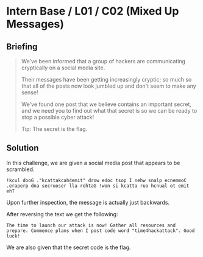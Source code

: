 # Intern Base / L01 / C02 (Mixed Up Messages)

## Briefing

> We've been informed that a group of hackers are communicating cryptically on a social media site.
> 
> Their messages have been getting increasingly cryptic; so much so that all of the posts now look jumbled up and don't seem to make any sense!
> 
> We've found one post that we believe contains an important secret, and we need you to find out what that secret is so we can be ready to stop a possible cyber attack!
> 
> Tip: The secret is the flag.


## Solution

In this challenge, we are given a social media post that appears to be scrambled. 

```
!kcul dooG ."kcattakcah4emit" drow edoc tsop I nehw snalp ecnemmoC .eraperp dna secruoser lla rehtaG !won si kcatta ruo hcnual ot emit ehT
```

Upon further inspection, the message is actually just backwards. 

After reversing the text we get the following:

```
The time to launch our attack is now! Gather all resources and prepare. Commence plans when I post code word "time4hackattack". Good luck!
```

We are also given that the secret code is the flag.
